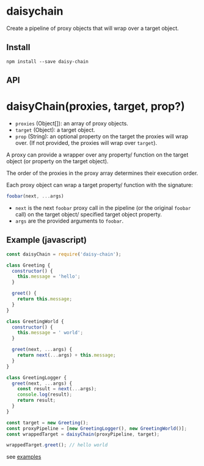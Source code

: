 # daisychain
Create a pipeline of proxy objects that will wrap over a target object.

## Install
`npm install --save daisy-chain`

## API

# daisyChain(proxies, target, prop?)

* `proxies` (Object[]): an array of proxy objects.
* `target` (Object): a target object.
* `prop` (String): an optional property on the target the proxies will wrap over. (If not provided, the proxies will wrap over `target`).

A proxy can provide a wrapper over any property/ function on the target object (or property on the target object).

The order of the proxies in the proxy array determines their execution order.

Each proxy object can wrap a target property/ function with the signature:

```javascript
foobar(next, ...args)
```

* `next` is the next `foobar` proxy call in the pipeline (or the original `foobar` call) on the target object/ specified target object property.
* `args` are the provided arguments to `foobar`.

## Example (javascript)
```javascript
const daisyChain = require('daisy-chain');

class Greeting {
  constructor() {
    this.message = 'hello';
  }

  greet() {
    return this.message;
  }
}

class GreetingWorld {
  constructor() {
    this.message = ' world';
  }

  greet(next, ...args) {
    return next(...args) + this.message;
  }
}

class GreetingLogger {
  greet(next, ...args) {
    const result = next(...args);
    console.log(result);
    return result;
  }
}

const target = new Greeting();
const proxyPipeline = [new GreetingLogger(), new GreetingWorld()];
const wrappedTarget = daisyChain(proxyPipeline, target);

wrappedTarget.greet(); // hello world
```

see [examples](https://github.com/danielglennross/daisy-chain/tree/master/examples)